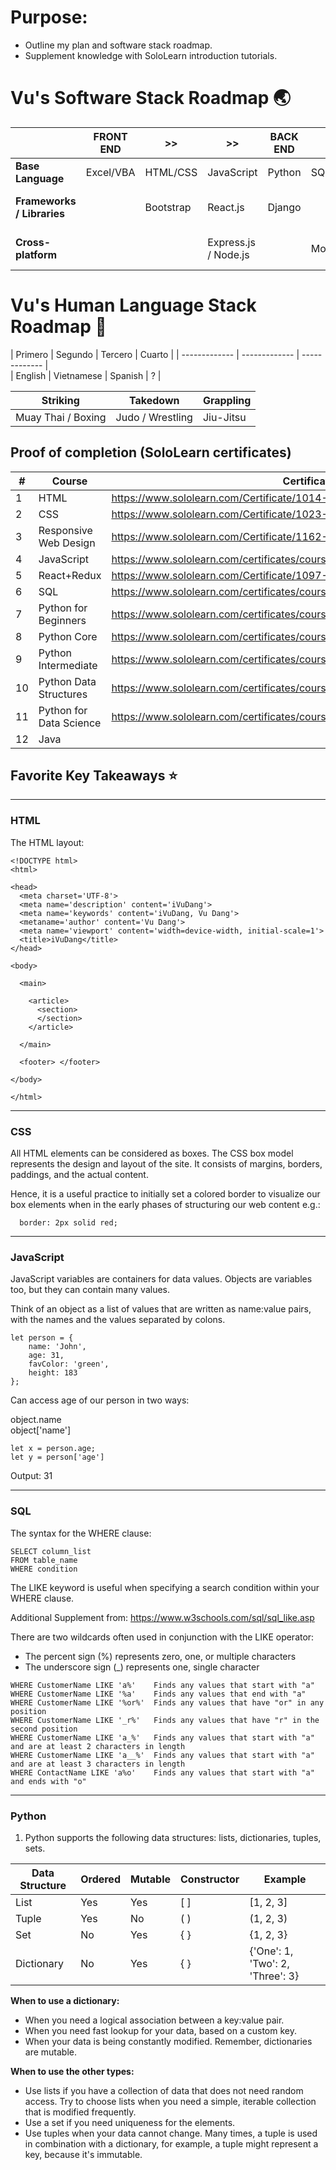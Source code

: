 # Purpose:
* Outline my plan and software stack roadmap. 
* Supplement knowledge with SoloLearn introduction tutorials.  


# Vu's Software Stack Roadmap :earth_asia: 

| | **FRONT END**  | >> | >> | **BACK END** | >> | >> | **UI/UX DESIGN** |
| ------------- | ------------- | ------------- | ------------- | ------------- |------------- | ------------- | ------------- |
| **Base Language** | Excel/VBA | HTML/CSS | JavaScript | Python | SQL | Java | Adobe Photoshop|
| **Frameworks / Libraries** | | Bootstrap | React.js | Django | | | Adobe Premiere Pro | 
| **Cross-platform** | | | Express.js / Node.js | | MongoDB | | Adobe After Effects |


# Vu's Human Language Stack Roadmap :speech_balloon:
| Primero  | Segundo | Tercero | Cuarto | 
| ------------- | ------------- | ------------- |  
| English | Vietnamese | Spanish | ? |

| Striking  | Takedown | Grappling |
| ------------- | ------------- | ------------- |
| Muay Thai / Boxing | Judo / Wrestling | Jiu-Jitsu | 


## Proof of completion (SoloLearn certificates)

| # | Course  | Certificate |
| ------------- | ------------- | ------------- |
| 1 | HTML  | https://www.sololearn.com/Certificate/1014-18375186/jpg  |
| 2 | CSS  | https://www.sololearn.com/Certificate/1023-18375186/jpg  |
| 3 | Responsive Web Design  | https://www.sololearn.com/Certificate/1162-18375186/jpg  |
| 4 | JavaScript  | https://www.sololearn.com/certificates/course/en/18375186/1024/landscape/png  |
| 5 | React+Redux  | https://www.sololearn.com/Certificate/1097-18375186/jpg/  |
| 6 | SQL  | https://www.sololearn.com/certificates/course/en/18375186/1060/landscape/png  |
| 7 | Python for Beginners  | https://www.sololearn.com/certificates/course/en/18375186/1157/landscape/png |
| 8 | Python Core  | https://www.sololearn.com/certificates/course/en/18375186/1073/landscape/png  |
| 9 | Python Intermediate  |   https://www.sololearn.com/certificates/course/en/18375186/1158/landscape/png	|
| 10 | Python Data Structures  | https://www.sololearn.com/certificates/course/en/18375186/1159/landscape/png  |
| 11 | Python for Data Science  |  https://www.sololearn.com/certificates/course/en/18375186/1161/landscape/png  |
| 12 | Java  |   |


## Favorite Key Takeaways :star:
- - - -
### HTML 
The HTML layout:

```
<!DOCTYPE html>
<html>

<head>
  <meta charset='UTF-8'>
  <meta name='description' content='iVuDang'> 
  <meta name='keywords' content='iVuDang, Vu Dang'>
  <metaname='author' content='Vu Dang'>
  <meta name='viewport' content='width=device-width, initial-scale=1'>
  <title>iVuDang</title> 
</head> 

<body>

  <main> 
  
    <article>
      <section> 
      </section> 
    </article>
    
  </main> 
 
  <footer> </footer> 
  
</body>

</html>
```

- - - -
### CSS
All HTML elements can be considered as boxes. The CSS box model represents the design and layout of the site. It consists of margins, borders, paddings, and the actual content. 

Hence, it is a useful practice to initially set a colored border to visualize our box elements when in the early phases of structuring our web content e.g.:

```
  border: 2px solid red;
```


- - - -
### JavaScript
JavaScript variables are containers for data values. Objects are variables too, but they can contain many values. 

Think of an object as a list of values that are written as name:value pairs, with the names and the values separated by colons. 
```
let person = {
	name: 'John', 
	age: 31,
	favColor: 'green',
	height: 183
};
```

Can access age of our person in two ways: 

object.name <br>
object['name']

```
let x = person.age;
let y = person['age']
```

Output: 31



- - - -
### SQL
The syntax for the WHERE clause:

```
SELECT column_list 
FROM table_name 
WHERE condition 
```

The LIKE keyword is useful when specifying a search condition within your WHERE clause.

Additional Supplement from: https://www.w3schools.com/sql/sql_like.asp

There are two wildcards often used in conjunction with the LIKE operator:
* The percent sign (%) represents zero, one, or multiple characters
* The underscore sign (_) represents one, single character

```
WHERE CustomerName LIKE 'a%' 	Finds any values that start with "a"
WHERE CustomerName LIKE '%a' 	Finds any values that end with "a"
WHERE CustomerName LIKE '%or%' 	Finds any values that have "or" in any position
WHERE CustomerName LIKE '_r%' 	Finds any values that have "r" in the second position
WHERE CustomerName LIKE 'a_%' 	Finds any values that start with "a" and are at least 2 characters in length
WHERE CustomerName LIKE 'a__%' 	Finds any values that start with "a" and are at least 3 characters in length
WHERE ContactName LIKE 'a%o' 	Finds any values that start with "a" and ends with "o"
```

- - - -
### Python
1. Python supports the following data structures: lists, dictionaries, tuples, sets. 

| Data Structure | Ordered  | Mutable | Constructor | Example |
| ------------- | ------------- | ------------- | ------------- | ------------- |
| List | Yes | Yes | [ ] | [1, 2, 3] 
| Tuple | Yes | No | ( ) | (1, 2, 3)
| Set | No | Yes | { } | {1, 2, 3}
| Dictionary | No | Yes | { } | {'One': 1, 'Two': 2, 'Three': 3} 


**When to use a dictionary:**
- When you need a logical association between a key:value pair.
- When you need fast lookup for your data, based on a custom key. 
- When your data is being constantly modified. Remember, dictionaries are mutable. 

**When to use the other types:**
- Use lists if you have a collection of data that does not need random access. Try to choose lists when you need a simple, iterable collection that is modified frequently. 
- Use a set if you need uniqueness for the elements. 
- Use tuples when your data cannot change. 
Many times, a tuple is used in combination with a dictionary, for example, a tuple might represent a key, because it's immutable. 




